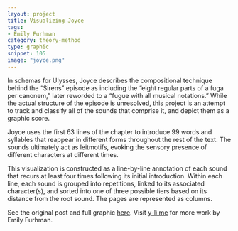 ```yaml
---
layout: project
title: Visualizing Joyce
tags:
- Emily Furhman
category: theory-method
type: graphic
snippet: 105
image: "joyce.png"
---
```


In schemas for Ulysses, Joyce describes the compositional technique behind the “Sirens” episode as including the “eight regular parts of a fuga per canonem,” later reworded to a “fugue with all musical notations.” While the actual structure of the episode is unresolved, this project is an attempt to track and classify all of the sounds that comprise it, and depict them as a graphic score.

Joyce uses the first 63 lines of the chapter to introduce 99 words and syllables that reappear in different forms throughout the rest of the text. The sounds ultimately act as leitmotifs, evoking the sensory presence of different characters at different times.

This visualization is constructed as a line-by-line annotation of each sound that recurs at least four times following its initial introduction. Within each line, each sound is grouped into repetitions, linked to its associated character(s), and sorted into one of three possible tiers based on its distance from the root sound. The pages are represented as columns.

See the original post and full graphic [here](http://y-li.me/projects/201406-joyce-ulysses-sirens-redux.php). Visit [y-li.me](http://y-li.me/) for more work by Emily Furhman.
